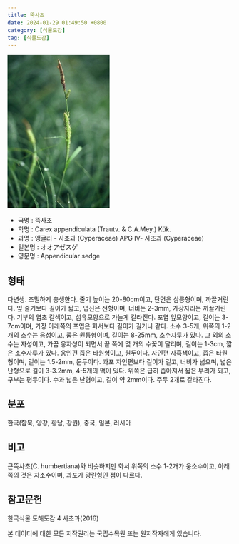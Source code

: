 ```yaml
---
title: 뚝사초
date: 2024-01-29 01:49:50 +0800
category: [식물도감]
tag: [식물도감]
---
```




![뚝사초](/assets/img/fileUpload/plants/basic/Cyperaceae/Carex/4543/1_th2.JPG)
- 국명 : 뚝사초
- 학명 : Carex appendiculata (Trautv. & C.A.Mey.) Kük.
- 과명 : 앵글러 - 사초과 (Cyperaceae) APG Ⅳ- 사초과 (Cyperaceae)
- 일본명 : オオアゼスゲ
- 영문명 : Appendicular sedge


## 형태
다년생. 조밀하게 총생한다. 줄기 높이는 20-80cm이고, 단면은 삼릉형이며, 까끌거린다. 잎 줄기보다 길이가 짧고, 엽신은 선형이며, 너비는 2-3mm, 가장자리는 까끌거린다. 기부의 엽초 갈색이고, 섬유모양으로 가늘게 갈라진다. 포엽 잎모양이고, 길이는 3-7cm이며, 가장 아래쪽의 포엽은 화서보다 길이가 길거나 같다. 소수 3-5개, 위쪽의 1-2개의 소수는 웅성이고, 좁은 원통형이며, 길이는 8-25mm, 소수자루가 있다. 그 외의 소수는 자성이고, 가끔 웅자성이 되면서 끝 쪽에 몇 개의 수꽃이 달리며, 길이는 1-3cm, 짧은 소수자루가 있다. 웅인편 좁은 타원형이고, 원두이다. 자인편 자흑색이고, 좁은 타원형이며, 길이는 1.5-2mm, 둔두이다. 과포 자인편보다 길이가 길고, 너비가 넓으며, 넓은 난형으로 길이 3-3.2mm, 4-5개의 맥이 있다. 위쪽은 급히 좁아져서 짧은 부리가 되고, 구부는 평두이다. 수과 넓은 난형이고, 길이 약 2mm이다. 주두 2개로 갈라진다.
## 분포
한국(함북, 양강, 황남, 강원), 중국, 일본, 러시아
## 비고
큰뚝사초(C. humbertiana)와 비슷하지만 화서 위쪽의 소수 1-2개가 웅소수이고, 아래쪽의 것은 자소수이며, 과포가 광란형인 점이 다르다.
## 참고문헌
한국식물 도해도감 4 사초과(2016)






본 데이터에 대한 모든 저작권리는 국립수목원 또는 원저작자에게 있습니다.
